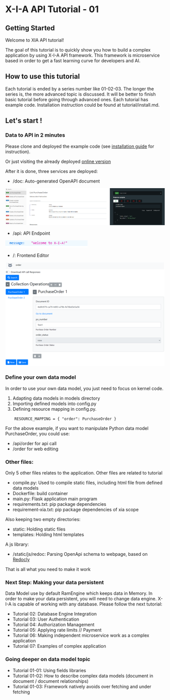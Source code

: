 # X-I-A API Tutorial - 01
## Getting Started

Welcome to XIA API tutorial!

The goal of this tutorial is to quickly show you how to build a complex application by using X-I-A API framework. 
This framework is microservice based in order to get a fast learning curve for developers and AI.

## How to use this tutorial

Each tutorial is ended by a series number like 01-02-03. The longer the series is, the more advanced topic is discussed.
It will be better to finish basic tutorial before going through advanced ones. Each tutorial has example code. 
Installation instruction could be found at tutorial/install.md.

## Let's start !
### Data to API in 2 minutes

Please clone and deployed the example code (see [installation guide](tutorial/install.md) for instruction).

Or just visiting the already deployed [online version](https://xia-tutorial-api-01-srspyyjtqa-ew.a.run.app/order)

After it is done, three services are deployed:

* /doc: Auto-generated OpenAPI document

![screen shot of openapi specification](tutorial/openapi.PNG)

* /api: API Endpoint

![screen shot of API root](tutorial/api.PNG)

* /: Frontend Editor

![screen shot of editor](tutorial/editor.PNG)

### Define your own data model

In order to use your own data model, you just need to focus on kernel code.

1. Adapting data models in models directory
2. Importing defined models into config.py
3. Defining resource mapping in config.py. 
```
    RESOURCE_MAPPING = { "order": PurchaseOrder }
```
For the above example, if you want to manipulate Python data model PurchaseOrder, you could use:
* /api/order for api call
* /order for web editing

### Other files:

Only 5 other files relates to the application. Other files are related to tutorial

* compile.py: Used to compile static files, including html file from defined data models
* Dockerfile: build container
* main.py: Flask application main program
* requirements.txt: pip package dependencies 
* requirement-xia.txt: pip package dependencies of xia scope

Also keeping two empty directories:
* static: Holding static files
* templates: Holding html templates

A js library:
* /static/js/redoc: Parsing OpenApi schema to webpage, based on [Redocly](https://github.com/Redocly/redoc)

That is all what you need to make it work

### Next Step: Making your data persistent

Data Model use by default RamEngine which keeps data in Memory. 
In order to make your data persistent, you will need to change data engine. 
X-I-A is capable of working with any database. Please follow the next tutorial:
* Tutorial 02: Database Engine Integration
* Tutorial 03: User Authentication
* Tutorial 04: Authorization Management
* Tutorial 05: Applying rate limits // Payment
* Tutorial 06: Making independent microservice work as a complex application 
* Tutorial 07: Examples of complex application

### Going deeper on data model topic
* Tutorial 01-01: Using fields libraries
* Tutorial 01-02: How to describe complex data models (document in document / document relationships)
* Tutorial 01-03: Framework natively avoids over fetching and under fetching
